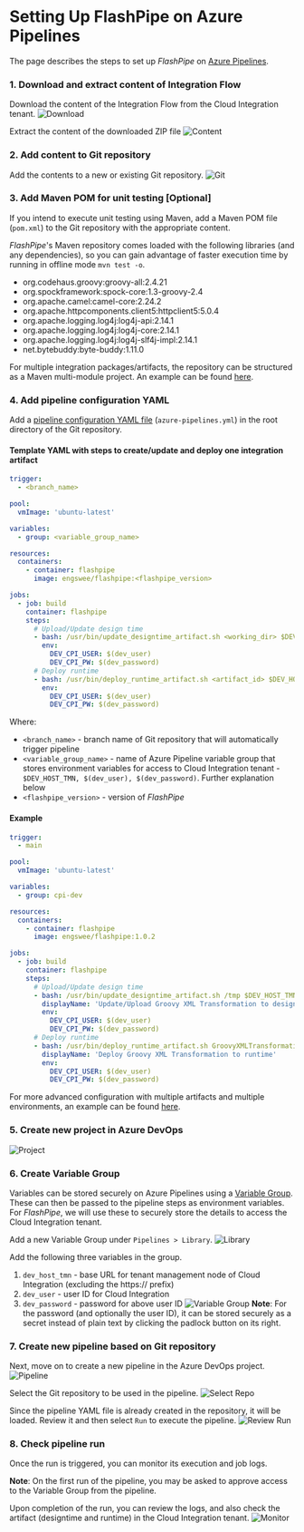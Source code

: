 # Setting Up FlashPipe on Azure Pipelines
The page describes the steps to set up _FlashPipe_ on [Azure Pipelines](https://azure.microsoft.com/en-us/services/devops/pipelines/).

### 1. Download and extract content of Integration Flow
Download the content of the Integration Flow from the Cloud Integration tenant.
![Download](images/azure-pipelines/01a_download_iflow.png)

Extract the content of the downloaded ZIP file
![Content](images/azure-pipelines/01b_iflow_contents.png)

### 2. Add content to Git repository
Add the contents to a new or existing Git repository. 
![Git](images/azure-pipelines/02a_add_to_git.png)

### 3. Add Maven POM for unit testing [Optional]
If you intend to execute unit testing using Maven, add a Maven POM file (`pom.xml`) to the Git repository with the appropriate content.

_FlashPipe_'s Maven repository comes loaded with the following libraries (and any dependencies), so you can gain advantage of faster execution time by running in offline mode `mvn test -o`.
- org.codehaus.groovy:groovy-all:2.4.21
- org.spockframework:spock-core:1.3-groovy-2.4
- org.apache.camel:camel-core:2.24.2
- org.apache.httpcomponents.client5:httpclient5:5.0.4
- org.apache.logging.log4j:log4j-api:2.14.1
- org.apache.logging.log4j:log4j-core:2.14.1
- org.apache.logging.log4j:log4j-slf4j-impl:2.14.1
- net.bytebuddy:byte-buddy:1.11.0

For multiple integration packages/artifacts, the repository can be structured as a Maven multi-module project. An example can be found [here](https://github.com/engswee/flashpipe-demo/tree/azure-pipelines).

### 4. Add pipeline configuration YAML
Add a [pipeline configuration YAML file](https://docs.microsoft.com/en-us/azure/devops/pipelines/get-started/pipelines-get-started?view=azure-devops#define-pipelines-using-yaml-syntax) (`azure-pipelines.yml`) in the root directory of the Git repository.

#### Template YAML with steps to create/update and deploy one integration artifact
```yaml
trigger:
  - <branch_name>

pool:
  vmImage: 'ubuntu-latest'

variables:
  - group: <variable_group_name>

resources:
  containers:
    - container: flashpipe
      image: engswee/flashpipe:<flashpipe_version>

jobs:
  - job: build
    container: flashpipe
    steps:
      # Upload/Update design time
      - bash: /usr/bin/update_designtime_artifact.sh <working_dir> $DEV_HOST_TMN $DEV_CPI_USER $DEV_CPI_PW <artifact_id> <artifact_name> <package_id> <package_name> <git_src_dir>
        env:
          DEV_CPI_USER: $(dev_user)
          DEV_CPI_PW: $(dev_password)
      # Deploy runtime
      - bash: /usr/bin/deploy_runtime_artifact.sh <artifact_id> $DEV_HOST_TMN $DEV_CPI_USER $DEV_CPI_PW
        env:
          DEV_CPI_USER: $(dev_user)
          DEV_CPI_PW: $(dev_password)
```
Where:
- `<branch_name>` - branch name of Git repository that will automatically trigger pipeline
- `<variable_group_name>` - name of Azure Pipeline variable group that stores environment variables for access to Cloud Integration tenant - `$DEV_HOST_TMN, $(dev_user), $(dev_password)`. Further explanation below
- `<flashpipe_version>` - version of _FlashPipe_

#### Example

```yaml
trigger:
  - main

pool:
  vmImage: 'ubuntu-latest'

variables:
  - group: cpi-dev

resources:
  containers:
    - container: flashpipe
      image: engswee/flashpipe:1.0.2

jobs:
  - job: build
    container: flashpipe
    steps:
      # Upload/Update design time
      - bash: /usr/bin/update_designtime_artifact.sh /tmp $DEV_HOST_TMN $DEV_CPI_USER $DEV_CPI_PW GroovyXMLTransformation "Groovy XML Transformation" FlashPipeDemo "FlashPipe Demo" "$(Build.SourcesDirectory)/FlashPipe Demo/Groovy XML Transformation" --debug
        displayName: 'Update/Upload Groovy XML Transformation to design time'
        env:
          DEV_CPI_USER: $(dev_user)
          DEV_CPI_PW: $(dev_password)
      # Deploy runtime
      - bash: /usr/bin/deploy_runtime_artifact.sh GroovyXMLTransformation $DEV_HOST_TMN $DEV_CPI_USER $DEV_CPI_PW
        displayName: 'Deploy Groovy XML Transformation to runtime'
        env:
          DEV_CPI_USER: $(dev_user)
          DEV_CPI_PW: $(dev_password)
```

For more advanced configuration with multiple artifacts and multiple environments, an example can be found [here](https://github.com/engswee/flashpipe-demo/blob/azure-pipelines/azure-pipelines.yml).

### 5. Create new project in Azure DevOps
![Project](images/azure-pipelines/05a_azure_project.png)

### 6. Create Variable Group
Variables can be stored securely on Azure Pipelines using a [Variable Group](https://docs.microsoft.com/en-us/azure/devops/pipelines/library/variable-groups?view=azure-devops&tabs=yaml). These can then be passed to the pipeline steps as environment variables. For _FlashPipe_, we will use these to securely store the details to access the Cloud Integration tenant.

Add a new Variable Group under `Pipelines > Library`.
![Library](images/azure-pipelines/06a_library.png)

Add the following three variables in the group.
1. `dev_host_tmn` - base URL for tenant management node of Cloud Integration (excluding the https:// prefix)
2. `dev_user` - user ID for Cloud Integration
3. `dev_password` - password for above user ID
![Variable Group](images/azure-pipelines/06b_variable_group.png)
**Note**: For the password (and optionally the user ID), it can be stored securely as a secret instead of plain text by clicking the padlock button on its right.

### 7. Create new pipeline based on Git repository
Next, move on to create a new pipeline in the Azure DevOps project.
![Pipeline](images/azure-pipelines/07a_pipeline.png)

Select the Git repository to be used in the pipeline.
![Select Repo](images/azure-pipelines/07b_select_repo.png)

Since the pipeline YAML file is already created in the repository, it will be loaded. Review it and then select `Run` to execute the pipeline.
![Review Run](images/azure-pipelines/07c_review_run.png)

### 8. Check pipeline run
Once the run is triggered, you can monitor its execution and job logs.

**Note**: On the first run of the pipeline, you may be asked to approve access to the Variable Group from the pipeline.

Upon completion of the run, you can review the logs, and also check the artifact (designtime and runtime) in the Cloud Integration tenant.
![Monitor](images/azure-pipelines/08a_job_run.png)